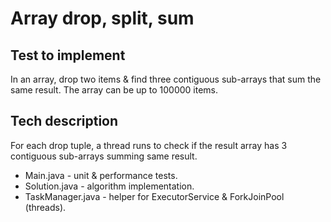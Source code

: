 # Array drop, split, sum

## Test to implement
In an array, drop two items & find three contiguous sub-arrays that sum the same result.
The array can be up to 100000 items.

## Tech description 

For each drop tuple, a thread runs to check if the result array has 3 contiguous sub-arrays summing same result. 

- Main.java - unit & performance tests.
- Solution.java - algorithm implementation.
- TaskManager.java - helper for ExecutorService & ForkJoinPool (threads).